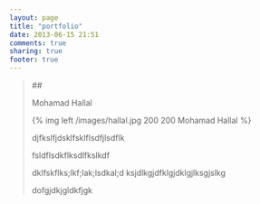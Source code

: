 ```yaml
---
layout: page
title: "portfolio"
date: 2013-06-15 21:51
comments: true
sharing: true
footer: true
---
```

>##<div id="Mohamad Hallal">Mohamad Hallal</div>
>
>{% img left /images/hallal.jpg 200 200 Mohamad Hallal %}
>
>djfkslfjdsklfsklflsdfjlsdflk
>
>fsldflsdkflksdlfkslkdf
>
>dklfskflks;lkf;lak;lsdkal;d
>ksjdlkgjdfklgjdklgjlksgjslkg
>
>
>dofgjdkjgldkfjgk